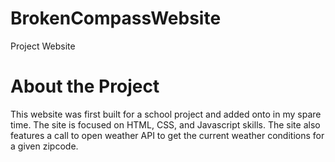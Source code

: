 # BrokenCompassWebsite
Project Website

# About the Project
This website was first built for a school project and added onto in my spare time. 
The site is focused on HTML, CSS, and Javascript skills. The site also features a call to open weather API to get
the current weather conditions for a given zipcode.



